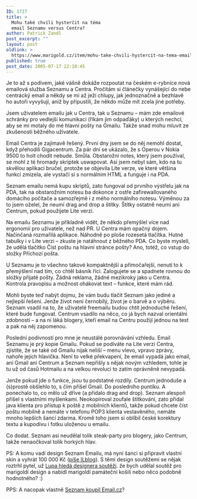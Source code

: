 ```yaml
---
ID: 1727
title: >
  Mohu také chvíli hysterčit na téma
  email Seznamu versus Centra?
author: Patrick Zandl
post_excerpt: ""
layout: post
oldlink: >
  https://www.marigold.cz/item/mohu-take-chvili-hystercit-na-tema-email-seznamu-versus-centra
published: true
post_date: 2005-07-17 22:10:45
---
```

<p>Je to až s podivem, jaké vášně dokáže rozpoutat na českém e-rybníce nová emailová služba Seznamu a Centra. Pročítám si článečky vynášející do nebe centrácký email a někdy se mi až ježí chlupy, jak jednoznačně a bezhlavě ho autoři vyvyšují, aniž by připustili, že někdo může mít zcela jiné potřeby. </p>

<p>Jsem uživatelem emailu jak u Centra, tak u Seznamu – mám zde emailové schránky pro vedlejší komunikaci (říkám jim odpaďáky) u kterých nechci, aby se mi motaly do mé hlavní pošty na Gmailu. Takže snad mohu mluvit ze zkušenosti běžného uživatele. </p>

<p>Email Centra je zajímavě řešený. První dny jsem se do něj nemohl dostat, když přehodili Gigacentrum. Za pár dní se ukázalo, že s Operou v Nokia 9500 to holt chodit nebude. Smůla. Obstarožní notes, který jsem používal, se mohl z té hromady skriptek uswapovat. Asi jsem nebyl sám, kdo na tu skvělou aplikaci bručel, protože se objevila Lite verze, ve které většina funkcí zmizela, ale vystačí si s normálním HTML a funguje i na PDA. </p>

<p>Seznam emailu nemá kupu skriptů, zato fungoval od prvního výstřelu jak na PDA, tak na obstarožním notesu ba dokonce z ostře zafirewallovaného domácího počítače a samozřejmě i z mého normálního notesu. Výměnou za to jsem oželel, že neumí drag and drop a štítky. Štítky ostatně neumí ani Centrum, pokud použijete Lite verzi. </p>

<p>Na emailu Seznamu je příkladně vidět, že někdo přemýšlel více nad ergonomií pro uživatele, než nad PR. U Centra mám opačný dojem. Načinčaná rozmařilá aplikace. Náhodně po ploše rozesetá tlačítka. Hutné tabulky i v Lite verzi – zkuste je natáhnout z běžného PDA. Co byste mysleli, že udělá tlačítko Číst poštu na hlavní stránce pošty? Ano, totéž, co vstup do složky Příchozí pošta. </p>

<p>U Seznamu je to všechno takové kompaktnější a přímočařejší, nenutí to k přemýšlení nad tím, co chtěl básník říci. Zalogujete se a spadnete rovnou do složky přijaté pošty. Žádná reklama, žádné mezikroky jako u Centra. Kontrola pravopisu a možnost ohákovat text – funkce, které mám rád. </p>

<p>Mohli byste teď nabýt dojmu, že vám budu tlačit Seznam jako jediné a nejlepší řešení. Jenže život není černobílý, život je o barvě a o výběru. Seznam vsadil na to, že uživatelé freemailu budou chtít jednoduché řešení, které bude fungovat. Centrum vsadilo na něco, co já bych nazval orientální zdobností – a na ni láká blogery, kteří email na Centru použijí jednou na test a pak na něj zapomenou. </p>

<p>Poslední podivností pro mne je neustálé porovnávání vzhledu. Email Seznamu je prý kopie Gmailu. Pokud se podíváte na Lite verzi Centra, zjistíte, že se také od Gmailu nijak neliší – menu vlevo, vpravo zprávy, nahoře jejich hlavička. Není to velké překvapení, že email vypadá jako email, ani Gmail ani Centrum a Seznam nepřišly s nějak novým vzhledem, tohle je tu už od časů Hotmailu a na velkou revoluci to zatím oprávněně nevypadá.  </p>

<p>Jenže pokud jde o funkce, jsou tu podstatné rozdíly. Centrum jednoduše a (s)prostě obšlehlo to, s čím přišel Gmail. Do posledního puntíku. A ponechalo to, co mělo už dříve (a přidalo drag and drop). Seznam alespoň přišel s vlastními myšlenkami. Neokopíroval zoufale štítkování, zato přidal java klienta pro přístup k poště z mobilních klientů, takže pokud chcete číst poštu mobilně a nemáte v telefonu POP3 klienta vestavěného, nemáte mnoho lepších šancí zdarma. Kromě toho jsem si oblíbil české korektury textu a kupodivu i fotku uloženou u emailu.</p>

<p>Co dodat. Seznam asi neudělal tolik steak-party pro blogery, jako Centrum, takže nenaočkoval tolik horkých hlav.
</p>

<p>PS: A komu vadí design Seznam Emailu, má nyní šanci si připravit vlastní skin a vyhrát 100 000 Kč (<a href="http://blog.lide.cz/ilblog/2005/07/18/138">píše ILblog</a>). S těmi design soutěžemi se nějak roztrhl pytel, už <a href="http://www.lupa.cz/design.php3">Lupa hledá designera soutěží</a>. že bych udělal soutěž pro marigoldí design a nabídl marigoldí památeční košili nebo něco podobně hodnotného? :)
</p>

<p>PPS: A nacopak vlastně <a href="http://www.abclinuxu.cz/zpravicky/Email.cz-prodan-Seznamu">Seznam koupil Email.cz</a>?
</p>
